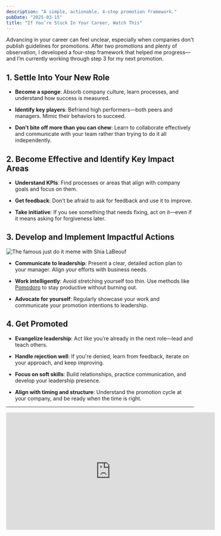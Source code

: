 ```yaml
---
description: "A simple, actionable, 4-step promotion framework."
pubDate: "2025-03-15"
title: "If You’re Stuck In Your Career, Watch This"
---
```


Advancing in your career can feel unclear, especially when companies don't publish guidelines for promotions. After two promotions and plenty of observation, I developed a four-step framework that helped me progress—and I’m currently working through step 3 for my next promotion.

## 1. Settle Into Your New Role

- **Become a sponge**: Absorb company culture, learn processes, and understand how success is measured.

- **Identify key players**: Befriend high performers—both peers and managers. Mimic their behaviors to succeed.

- **Don’t bite off more than you can chew**: Learn to collaborate effectively and communicate with your team rather than trying to do it all independently.

## 2. Become Effective and Identify Key Impact Areas

- **Understand KPIs**: Find processes or areas that align with company goals and focus on them.

- **Get feedback**: Don’t be afraid to ask for feedback and use it to improve.

- **Take initiative**: If you see something that needs fixing, act on it—even if it means asking for forgiveness later.

## 3. Develop and Implement Impactful Actions

![The famous just do it meme with Shia LaBeouf](https://media0.giphy.com/media/v1.Y2lkPTc5MGI3NjExY3hycXFjYmxqdDNsZXF1cjhhMmo0enkwaG1xNDFpbnJ1cmd4MTN0NiZlcD12MV9pbnRlcm5hbF9naWZfYnlfaWQmY3Q9Zw/GcSqyYa2aF8dy/giphy.gif)

- **Communicate to leadership**: Present a clear, detailed action plan to your manager. Align your efforts with business needs.

- **Work intelligently**: Avoid stretching yourself too thin. Use methods like [Pomodoro](https://pomofocus.io) to stay productive without burning out.

- **Advocate for yourself**: Regularly showcase your work and communicate your promotion intentions to leadership.

## 4. Get Promoted

- **Evangelize leadership**: Act like you’re already in the next role—lead and teach others.

- **Handle rejection well**: If you're denied, learn from feedback, iterate on your approach, and keep improving.

- **Focus on soft skills**: Build relationships, practice communication, and develop your leadership presence.

- **Align with timing and structure**: Understand the promotion cycle at your company, and be ready when the time is right.

---

<iframe width="560" height="315" class="mt-5 w-full" src="https://www.youtube.com/embed/YEjGwlm_rzs?si=nY5QFr5u8MKcYUez" title="YouTube video player" frameborder="0" allow="accelerometer; autoplay; clipboard-write; encrypted-media; gyroscope; picture-in-picture; web-share" referrerpolicy="strict-origin-when-cross-origin" allowfullscreen></iframe>
